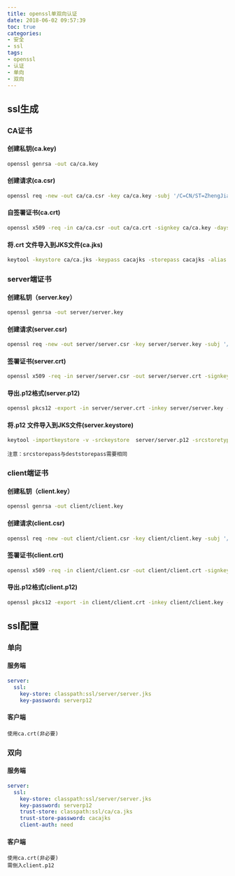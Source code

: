 ```yaml
---
title: openssl单双向认证
date: 2018-06-02 09:57:39
toc: true
categories:
- 安全
- ssl
tags:
- openssl
- 认证
- 单向
- 双向
---
```


## ssl生成

### CA证书

#### 创建私钥(ca.key)

```bash
openssl genrsa -out ca/ca.key
```

#### 创建请求(ca.csr)

```bash
openssl req -new -out ca/ca.csr -key ca/ca.key -subj '/C=CN/ST=ZhengJiang/L=WenZhou/O=SimilarSu CA Corp'
```

#### 自签署证书(ca.crt)

```bash
openssl x509 -req -in ca/ca.csr -out ca/ca.crt -signkey ca/ca.key -days 3650 -extensions v3_ca
```

#### 将.crt 文件导入到JKS文件(ca.jks)

```bash
keytool -keystore ca/ca.jks -keypass cacajks -storepass cacajks -alias ca -import -trustcacerts -file ca/ca.crt
```
<!-- more -->

### server端证书

#### 创建私钥（server.key）

```bash
openssl genrsa -out server/server.key
```

#### 创建请求(server.csr)

```bash
openssl req -new -out server/server.csr -key server/server.key -subj '/C=CN/ST=Zhengjiang/L=WenZhou/O=SimilarSu Server Corp/OU=dev/CN=localhost'
```

#### 签署证书(server.crt)

```bash
openssl x509 -req -in server/server.csr -out server/server.crt -signkey server/server.key -CA ca/ca.crt -CAkey ca/ca.key -CAcreateserial -days 3650  -extensions v3_ca
```

#### 导出.p12格式(server.p12)

```bash
openssl pkcs12 -export -in server/server.crt -inkey server/server.key -out server/server.p12 -passout pass:serverp12
```

#### 将.p12 文件导入到JKS文件(server.keystore)

```bash
keytool -importkeystore -v -srckeystore  server/server.p12 -srcstoretype pkcs12 -srcstorepass serverp12 -destkeystore server/server.jks -deststoretype jks -deststorepass serverp12
```

`注意：srcstorepass与deststorepass需要相同`

### client端证书

#### 创建私钥（client.key）

```bash
openssl genrsa -out client/client.key
```

#### 创建请求(client.csr)

```bash
openssl req -new -out client/client.csr -key client/client.key -subj '/C=CN/ST=Zhengjiang/L=WenZhou/O=SimilarSu Server Corp/OU=dev/CN=client'
```

#### 签署证书(client.crt)

```bash
openssl x509 -req -in client/client.csr -out client/client.crt -signkey client/client.key -CA ca/ca.crt -CAkey ca/ca.key -CAcreateserial -days 3650  -extensions v3_ca
```

#### 导出.p12格式(client.p12)

```bash
openssl pkcs12 -export -in client/client.crt -inkey client/client.key -out client/client.p12 -passout pass:clientp12
```

## ssl配置

### 单向

#### 服务端

```yml
server:
  ssl:
    key-store: classpath:ssl/server/server.jks
    key-password: serverp12
```

#### 客户端

```
使用ca.crt(非必要)
```

### 双向

#### 服务端

```yml
server:
  ssl:
    key-store: classpath:ssl/server/server.jks
    key-password: serverp12
    trust-store: classpath:ssl/ca/ca.jks
    trust-store-password: cacajks
    client-auth: need
```

#### 客户端

```
使用ca.crt(非必要)
需倒入client.p12
```
